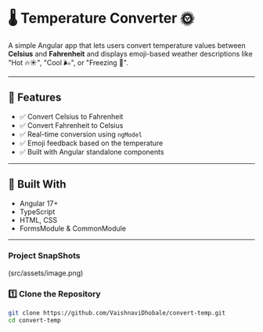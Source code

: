 # 🌡️ Temperature Converter 🌞

A simple Angular app that lets users convert temperature values between **Celsius** and **Fahrenheit** and displays emoji-based weather descriptions like "Hot 🔥☀️", "Cool 🌬️", or "Freezing 🧊".

---

## 📸 Features

- ✅ Convert Celsius to Fahrenheit
- ✅ Convert Fahrenheit to Celsius
- ✅ Real-time conversion using `ngModel`
- ✅ Emoji feedback based on the temperature
- ✅ Built with Angular standalone components

---

## 🚀 Built With

- Angular 17+
- TypeScript
- HTML, CSS
- FormsModule & CommonModule

---

### Project SnapShots
(src/assets/image.png)
### 1️⃣ Clone the Repository

```bash
git clone https://github.com/VaishnaviDhobale/convert-temp.git
cd convert-temp
